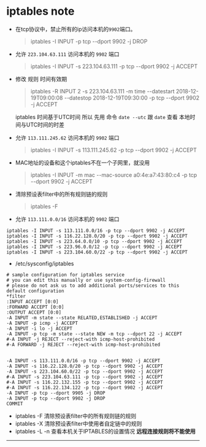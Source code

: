# iptables note

- 在tcp协议中，禁止所有的ip访问本机的`9902`端口。
    > iptables -I INPUT -p tcp --dport 9902 -j DROP
- 允许 `223.104.63.111` 访问本机的 `9902` 端口
    > iptables -I INPUT -s 223.104.63.111 -p tcp --dport 9902 -j ACCEPT
- 修改 规则 时间有效期
    > iptables -R INPUT 2 -s 223.104.63.111 -m time --datestart 2018-12-19T09:00:08 --datestop 2018-12-19T09:30:00 -p tcp --dport 9902 -j ACCEPT

    iptables 时间基于UTC时间 所以 先用 命令 `date --utc` 跟 `date` 查看 本地时间与UTC时间的时差

- 允许 `113.111.245.62` 访问本机的 `9902` 端口
    > iptables -I INPUT -s 113.111.245.62 -p tcp --dport 9902 -j ACCEPT

- MAC地址的设备和这个iptables不在一个子网里，就没用
    > iptables -I INPUT -m mac --mac-source a0:4e:a7:43:80:c4 -p tcp --dport 9902 -j ACCEPT

- 清除预设表filter中的所有规则链的规则  
    > iptables -F

- 允许 `113.111.0.0/16` 访问本机的 `9902` 端口

```shell
iptables -I INPUT -s 113.111.0.0/16 -p tcp --dport 9902 -j ACCEPT
iptables -I INPUT -s 116.22.128.0/20 -p tcp --dport 9902 -j ACCEPT
iptables -I INPUT -s 223.64.0.0/10 -p tcp --dport 9902 -j ACCEPT
iptables -I INPUT -s 223.96.0.0/12 -p tcp --dport 9902 -j ACCEPT
iptables -I INPUT -s 223.104.60.0/22 -p tcp --dport 9902 -j ACCEPT
```

- /etc/sysconfig/iptables

```config
# sample configuration for iptables service
# you can edit this manually or use system-config-firewall
# please do not ask us to add additional ports/services to this default configuration
*filter
:INPUT ACCEPT [0:0]
:FORWARD ACCEPT [0:0]
:OUTPUT ACCEPT [0:0]
-A INPUT -m state --state RELATED,ESTABLISHED -j ACCEPT
-A INPUT -p icmp -j ACCEPT
-A INPUT -i lo -j ACCEPT
-A INPUT -p tcp -m state --state NEW -m tcp --dport 22 -j ACCEPT
#-A INPUT -j REJECT --reject-with icmp-host-prohibited
#-A FORWARD -j REJECT --reject-with icmp-host-prohibited


-A INPUT -s 113.111.0.0/16 -p tcp --dport 9902 -j ACCEPT
-A INPUT -s 116.22.128.0/20 -p tcp --dport 9902 -j ACCEPT
-A INPUT -s 223.104.60.0/22 -p tcp --dport 9902 -j ACCEPT
#-A INPUT -s 223.104.63.111 -p tcp --dport 9902 -j ACCEPT
#-A INPUT -s 116.22.132.155 -p tcp --dport 9902 -j ACCEPT
#-A INPUT -s 116.22.134.122 -p tcp --dport 9902 -j ACCEPT
-A INPUT -p tcp --dport 9905 -j DROP
-A INPUT -p tcp --dport 9902 -j DROP
COMMIT

```

- iptables -F 清除预设表filter中的所有规则链的规则
- iptables -X 清除预设表filter中使用者自定链中的规则
- iptables -L -n 查看本机关于IPTABLES的设置情况 **远程连接规则将不能使用**

---
